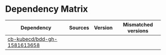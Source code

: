 # Dependency Matrix

Dependency | Sources | Version | Mismatched versions
---------- | ------- | ------- | -------------------
[cb-kubecd/bdd-gh-1581613658](https://github.com/cb-kubecd/bdd-gh-1581613658.git) |  | []() | 
